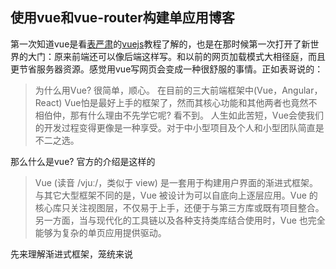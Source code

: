 ## 使用vue和vue-router构建单应用博客

第一次知道vue是看[表严肃](https://github.com/biaoyansu)的[vuejs](https://www.bilibili.com/video/av13450835)教程了解的，也是在那时候第一次打开了新世界的大门：原来前端还可以像后端这样写。和以前的网页加载模式大相径庭，而且更节省服务器资源。感觉用vue写网页会变成一种很舒服的事情。正如表哥说的：

> 为什么用Vue? 很简单，顺心。 在目前的三大前端框架中(Vue，Angular，React) Vue怕是最好上手的框架了，然而其核心功能和其他两者也竟然不相伯仲，那有什么理由不先学它呢? 看不到。 人生如此苦短，Vue会使我们的开发过程变得更像是一种享受。对于中小型项目及个人和小型团队简直是不二之选。

那么什么是vue?
官方的介绍是这样的 

>Vue (读音 /vjuː/，类似于 view) 是一套用于构建用户界面的渐进式框架。与其它大型框架不同的是，Vue 被设计为可以自底向上逐层应用。Vue 的核心库只关注视图层，不仅易于上手，还便于与第三方库或既有项目整合。另一方面，当与现代化的工具链以及各种支持类库结合使用时，Vue 也完全能够为复杂的单页应用提供驱动。

先来理解渐进式框架，笼统来说
